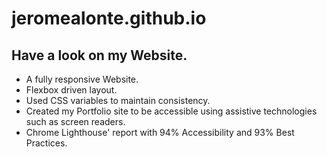 # jeromealonte.github.io

## Have a look on my Website. 

- A fully responsive Website.
- Flexbox driven layout.
- Used CSS variables to maintain consistency.
- Created my Portfolio site to be accessible using assistive technologies such as screen readers.
- Chrome Lighthouse' report with 94% Accessibility and 93% Best Practices.
